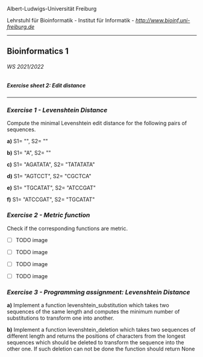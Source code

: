 Albert-Ludwigs-Universität Freiburg

Lehrstuhl für Bioinformatik - Institut für Informatik - *http://www.bioinf.uni-freiburg.de*

---
## Bioinformatics 1
###### WS 2021/2022
##### Exercise sheet 2: Edit distance
---
### _Exercise 1 - Levenshtein Distance_
Compute the minimal Levenshtein edit distance for the following pairs of sequences.

**a)** S1= "", S2= ""

**b)** S1= "A", S2= ""

**c)** S1= "AGATATA", S2= "TATATATA"

**d)** S1= "AGTCCT", S2= "CGCTCA"

**e)** S1= "TGCATAT", S2= "ATCCGAT"

**f)** S1= "ATCCGAT", S2= "TGCATAT"


### _Exercise 2 - Metric function_
Check if the corresponding functions are metric.

- [ ] TODO image

- [ ] TODO image

- [ ] TODO image

- [ ] TODO image


### _Exercise 3 - Programming assignment: Levenshtein Distance_

**a)** Implement a function levenshtein_substitution which takes two sequences of the same length and computes the minimum number of substitutions to transform one into another.


**b)** Implement a function levenshtein_deletion which takes two sequences of different length and returns the positions of characters from the longest sequences which should be deleted to transform the sequence into the other one. If such deletion can not be done the function should return None